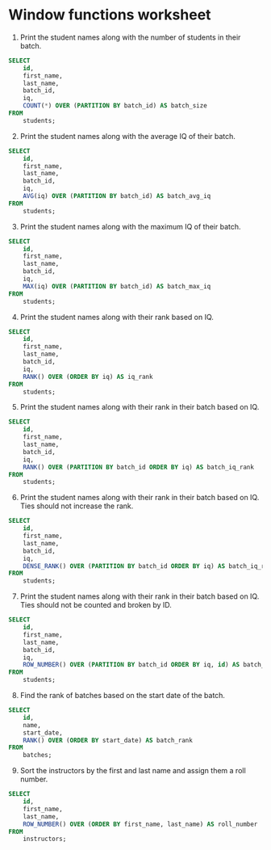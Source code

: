 # Window functions worksheet

1. Print the student names along with the number of students in their batch.

```sql
SELECT 
    id, 
    first_name,
    last_name,
    batch_id,
    iq,
    COUNT(*) OVER (PARTITION BY batch_id) AS batch_size
FROM
    students;
```

2. Print the student names along with the average IQ of their batch.

```sql
SELECT 
    id, 
    first_name,
    last_name,
    batch_id,
    iq,
    AVG(iq) OVER (PARTITION BY batch_id) AS batch_avg_iq
FROM
    students;
```

3. Print the student names along with the maximum IQ of their batch.

```sql
SELECT 
    id, 
    first_name,
    last_name,
    batch_id,
    iq,
    MAX(iq) OVER (PARTITION BY batch_id) AS batch_max_iq
FROM
    students;
```

4. Print the student names along with their rank based on IQ.

```sql
SELECT 
    id, 
    first_name,
    last_name,
    batch_id,
    iq,
    RANK() OVER (ORDER BY iq) AS iq_rank
FROM
    students;
```

5. Print the student names along with their rank in their batch based on IQ.

```sql
SELECT 
    id, 
    first_name,
    last_name,
    batch_id,
    iq,
    RANK() OVER (PARTITION BY batch_id ORDER BY iq) AS batch_iq_rank
FROM
    students;
```

6. Print the student names along with their rank in their batch based on IQ. Ties should not increase the rank.

```sql
SELECT 
    id, 
    first_name,
    last_name,
    batch_id,
    iq,
    DENSE_RANK() OVER (PARTITION BY batch_id ORDER BY iq) AS batch_iq_rank
FROM
    students;
```

7. Print the student names along with their rank in their batch based on IQ. Ties should not be counted and broken by ID.

```sql
SELECT 
    id, 
    first_name,
    last_name,
    batch_id,
    iq,
    ROW_NUMBER() OVER (PARTITION BY batch_id ORDER BY iq, id) AS batch_iq_rank
FROM 
    students;
```

8. Find the rank of batches based on the start date of the batch.

```sql
SELECT 
    id, 
    name,
    start_date,
    RANK() OVER (ORDER BY start_date) AS batch_rank
FROM
    batches;
```

9. Sort the instructors by the first and last name and assign them a roll number.

```sql
SELECT 
    id, 
    first_name,
    last_name,
    ROW_NUMBER() OVER (ORDER BY first_name, last_name) AS roll_number
FROM
    instructors;
```